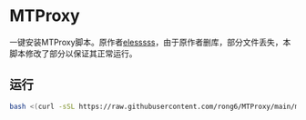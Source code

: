 # MTProxy
一键安装MTProxy脚本。原作者[elesssss](https://github.com/elesssss)，由于原作者删库，部分文件丢失，本脚本修改了部分以保证其正常运行。

## 运行
``` bash
bash <(curl -sSL https://raw.githubusercontent.com/rong6/MTProxy/main/mtproxy.sh)
```